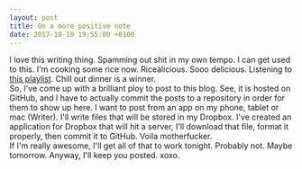 ```yaml
---
layout: post
title: On a more positive note
date: 2017-10-10 19:55:00 +0100
---
```

I love this writing thing. Spamming out shit in my own tempo. I can get used to this.
I'm cooking some rice now. Ricealicious. Sooo delicious. Listening to [this playlist](https://open.spotify.com/user/spotify/playlist/37i9dQZF1DX6kz6Kli3wib).
Chill out dinner is a winner.  
So, I've come up with a brilliant ploy to post to this blog. See, it is hosted on GitHub, and I have to actually commit the posts to a repository in order for them to show up here.
I want to post from an app on my phone, tablet or mac (Writer). I'll write files that will be stored in my Dropbox. I've created an application for Dropbox that will hit a server,
I'll download that file, format it properly, then commit it to GitHub. Voila motherfucker.  
If I'm really awesome, I'll get all of that to work tonight. Probably not. Maybe tomorrow. Anyway, I'll keep you posted. xoxo.
